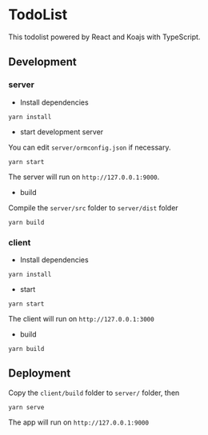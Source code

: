 # TodoList

This todolist powered by React and Koajs with TypeScript.

## Development

### server

- Install dependencies

```shell
yarn install
```

- start development server

You can edit `server/ormconfig.json` if necessary.

```shell
yarn start
```

The server will run on `http://127.0.0.1:9000`.

- build

Compile the `server/src` folder to `server/dist` folder

```shell
yarn build
```

### client

- Install dependencies

```shell
yarn install
```

- start

```shell
yarn start
```

The client will run on `http://127.0.0.1:3000`

- build

```shell
yarn build
```

## Deployment

Copy the `client/build` folder to `server/` folder, then

```shell
yarn serve
```

The app will run on `http://127.0.0.1:9000`
